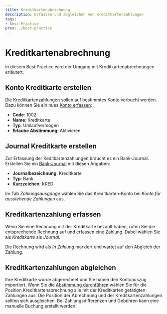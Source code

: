 ```yaml
---
title: Kreditkartenabrechnung
description: Erfassen und abgleichen von Kreditkartenzahlungen
tags:
- Best-Practice
prev: ./best-practice
---
```


# Kreditkartenabrechnung

In diesem Best Practice wird der Umgang mit Kreditkartenabrechnungen erläutert.

## Konto Kreditkarte erstellen

Die Kreditkartenzahlungen sollen auf bestimmtes Konto verbucht werden. Dazu können Sie ein nues [Konto erfassen](Finance%20Accounting.md#Konto%20erfassen):

* **Code**: 1002
* **Name**: Kreditkarte
* **Typ**: Umlaufvermögen
* **Erlaube Abstimmung**: Aktivieren

## Journal Kreditkarte erstellen

Zur Erfassung der Keditkartenzahlungen braucht es ein Bank-Journal. Erstellen Sie ein [Bank-Journal](Finance.md#Bank-Journal%20erfassen) mit diesen Angaben:

* **Journalbezeichnung**: Kreditkarte
* **Typ**: Bank
* **Kurzzeichen**: KRED

Im Tab *Zahlungsausgänge* wählen Sie das Kreditkarten-Konto bei *Konto für ausstehende Zahlungen* aus.

## Kreditkartenzahlung erfassen

Wenn Sie eine Rechnung mit der Kreditkarte bezahlt haben, rufen Sie die entsprechende Rechnung auf und [erfassen eine Zahlung](Invoicing.md#Zahlung%20erfassen). Dabei wählen Sie als *Kreditkarte* als *Journal*.

Die Rechnung wird als *In Zahlung* markiert und wartet auf den Abgleich der Zahlung.

## Kreditkartenzahlungen abgleichen

Ihre Kreditkarte wurde abgerechnet und Sie haben den Kontoauszug importiert. Wenn Sie die [Abstimmung durchführen](Finance%20Reconcile.md#Abstimmung%20durchführen) wählen Sie für die Position Kreditkartenabrechnung alle mit der Kreditkarten getätigten Zahlungen aus.
Die Position der Abrechnung und der Kreditkartenzahlungen sollten sich ausgleichen. Bei Zahlungsdifferenzen und Gebühren kann eine manuelle Buchung erstellt werden.